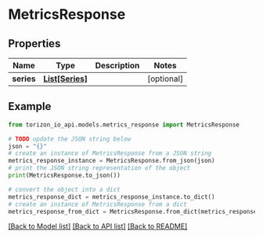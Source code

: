 # MetricsResponse


## Properties

Name | Type | Description | Notes
------------ | ------------- | ------------- | -------------
**series** | [**List[Series]**](Series.md) |  | [optional] 

## Example

```python
from torizon_io_api.models.metrics_response import MetricsResponse

# TODO update the JSON string below
json = "{}"
# create an instance of MetricsResponse from a JSON string
metrics_response_instance = MetricsResponse.from_json(json)
# print the JSON string representation of the object
print(MetricsResponse.to_json())

# convert the object into a dict
metrics_response_dict = metrics_response_instance.to_dict()
# create an instance of MetricsResponse from a dict
metrics_response_from_dict = MetricsResponse.from_dict(metrics_response_dict)
```
[[Back to Model list]](../README.md#documentation-for-models) [[Back to API list]](../README.md#documentation-for-api-endpoints) [[Back to README]](../README.md)


